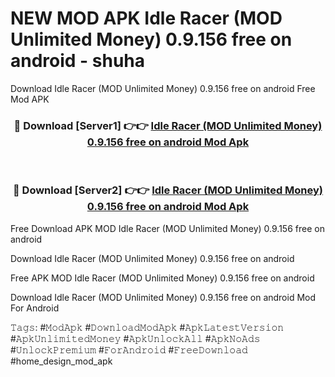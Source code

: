 # NEW MOD APK Idle Racer (MOD Unlimited Money) 0.9.156 free on android - shuha
Download Idle Racer (MOD Unlimited Money) 0.9.156 free on android Free Mod APK

<div align="center">
<h3>🔴 Download [Server1] 👉👉 <a href="https://apk-comot.site?title=Idle_Racer_(MOD_Unlimited_Money)_0.9.156_free_on_android">Idle Racer (MOD Unlimited Money) 0.9.156 free on android Mod Apk</a></h3><br>

<h3>🔴 Download [Server2] 👉👉 <a href="https://apk-comot.site?title=Idle_Racer_(MOD_Unlimited_Money)_0.9.156_free_on_android">Idle Racer (MOD Unlimited Money) 0.9.156 free on android Mod Apk</a></h3>
</div>


Free Download APK MOD Idle Racer (MOD Unlimited Money) 0.9.156 free on android

Download Idle Racer (MOD Unlimited Money) 0.9.156 free on android 

Free APK MOD Idle Racer (MOD Unlimited Money) 0.9.156 free on android 

Download Idle Racer (MOD Unlimited Money) 0.9.156 free on android Mod For Android

𝚃𝚊𝚐𝚜: #𝙼𝚘𝚍𝙰𝚙𝚔 #𝙳𝚘𝚠𝚗𝚕𝚘𝚊𝚍𝙼𝚘𝚍𝙰𝚙𝚔 #𝙰𝚙𝚔𝙻𝚊𝚝𝚎𝚜𝚝𝚅𝚎𝚛𝚜𝚒𝚘𝚗 #𝙰𝚙𝚔𝚄𝚗𝚕𝚒𝚖𝚒𝚝𝚎𝚍𝙼𝚘𝚗𝚎𝚢 #𝙰𝚙𝚔𝚄𝚗𝚕𝚘𝚌𝚔𝙰𝚕𝚕 #𝙰𝚙𝚔𝙽𝚘𝙰𝚍𝚜 #𝚄𝚗𝚕𝚘𝚌𝚔𝙿𝚛𝚎𝚖𝚒𝚞𝚖 #𝙵𝚘𝚛𝙰𝚗𝚍𝚛𝚘𝚒𝚍 #𝙵𝚛𝚎𝚎𝙳𝚘𝚠𝚗𝚕𝚘𝚊𝚍 #home_design_mod_apk